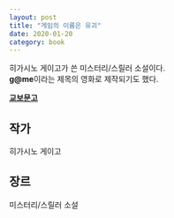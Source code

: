 ```yaml
---
layout: post
title: "게임의 이름은 유괴"
date: 2020-01-20
category: book
---
```


히가시노 게이고가 쓴 미스터리/스릴러 소설이다.  
**g@me**이라는 제목의 영화로 제작되기도 했다.

**[교보문고](http://www.kyobobook.co.kr/product/detailViewKor.laf?ejkGb=KOR&mallGb=KOR&barcode=9788925562520&orderClick=LEa&Kc=)**

## 작가
히가시노 게이고

## 장르
미스터리/스릴러 소설
